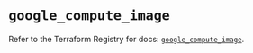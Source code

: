 # `google_compute_image`

Refer to the Terraform Registry for docs: [`google_compute_image`](https://registry.terraform.io/providers/hashicorp/google/6.35.0/docs/resources/compute_image).
